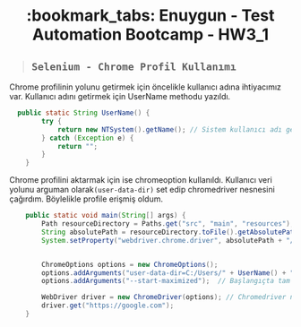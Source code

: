 <h1 align="center"> :bookmark_tabs: Enuygun - Test Automation Bootcamp - HW3_1 </h1>
 

> ##  ``` Selenium - Chrome Profil Kullanımı   ``` 
 
Chrome profilinin yolunu getirmek için öncelikle kullanıcı adına ihtiyacımız var. Kullanıcı adını getirmek için UserName methodu yazıldı.
 
```java
  public static String UserName() {
        try {
            return new NTSystem().getName(); // Sistem kullanıcı adı getirilir.
        } catch (Exception e) {
            return "";
        }
    }
```

Chrome profilini aktarmak için ise chromeoption kullanıldı. Kullanıcı veri yolunu arguman olarak`(user-data-dir)` set edip chromedriver nesnesini çağırdım. Böylelikle profile erişmiş oldum.
 
```java
    public static void main(String[] args) {
        Path resourceDirectory = Paths.get("src", "main", "resources"); // Resources klasörünün yolu tanımlanıyor
        String absolutePath = resourceDirectory.toFile().getAbsolutePath(); // Resource klasörünün yolu getiriliyor
        System.setProperty("webdriver.chrome.driver", absolutePath + "/chromedriver.exe"); // Chromedriver set ediliyor


        ChromeOptions options = new ChromeOptions();
        options.addArguments("user-data-dir=C:/Users/" + UserName() + "/AppData/Local/Google/Chrome/User Data"); // Var olan chrome profili ile açmak için kullanılıyor
        options.addArguments("--start-maximized");  // Başlangıçta tam ekran açılması için

        WebDriver driver = new ChromeDriver(options); // Chromedriver nesnesi chrome option ile tanımlanıyor
        driver.get("https://google.com");
    }
```
